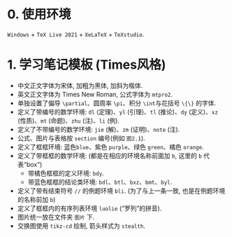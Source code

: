 # 0. 使用环境

`Windows` + `TeX Live 2021` + `XeLaTeX` + `TeXstudio`.

# 1. 学习笔记模板 (Times风格)

- 中文正文字体为宋体, 加粗为黑体, 加斜为楷体. 
- 英文正文字体为 Times New Roman, 公式字体为 `mtpro2`.
- 单独设置了偏导 `\partial`、圆周率 `\pi`、积分 `\int`与花括号 `\{\}` 的字体. 
- 定义了带编号的数学环境: `dl` (定理)、`yl` (引理)、`tl` (推论)、`dy` (定义)、`xz` (性质)、`mt` (命题)、`zhu` (注)、`li` (例).
- 定义了不带编号的数学环境: `jie` (解)、`zm` (证明)、`note` (注).
- 公式、图片与表格按 `section` 编号(例如 `图2.1`).
- 定义了框框环境: 蓝色`blue`、紫色 `purple`、绿色 `green`、橘色 `orange`.
- 定义了带框框的数学环境: (都是在相应的环境名称前面加 `b`, 这里的 `b` 代表“box”)
    - 带橘色框框的定义环境: `bdy`.
    - 带蓝色框框的结论类环境: `bdl`、`btl`、`bxz`、`bmt`、`byl`.
- 定义了带有结束符号 `//` 的例题环境 `bli`. (为了与上一条一致, 也是在例题环境的名称前加 `b`)
- 定义了框框内的有序列表环境 `luolie` (“罗列”的拼音). 
- 图片统一放在文件夹 `图片` 下.
- 交换图使用 `tikz-cd` 绘制, 箭头样式为 `stealth`. 
